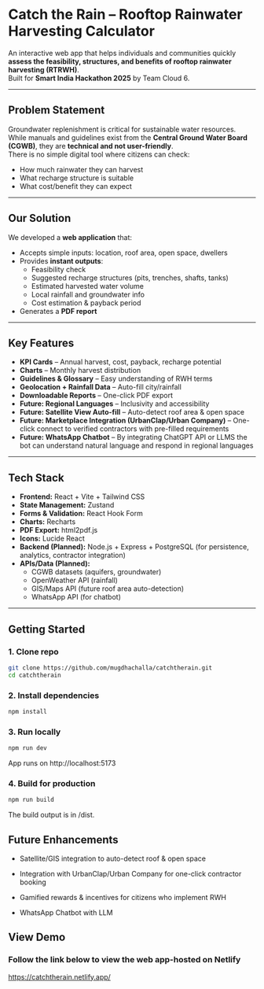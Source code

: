 # Catch the Rain – Rooftop Rainwater Harvesting Calculator

An interactive web app that helps individuals and communities quickly **assess the feasibility, structures, and benefits of rooftop rainwater harvesting (RTRWH)**.  
Built for **Smart India Hackathon 2025** by Team Cloud 6. 

---

##  Problem Statement
Groundwater replenishment is critical for sustainable water resources.  
While manuals and guidelines exist from the **Central Ground Water Board (CGWB)**, they are **technical and not user-friendly**.  
There is no simple digital tool where citizens can check:
- How much rainwater they can harvest  
- What recharge structure is suitable  
- What cost/benefit they can expect  

---

## Our Solution
We developed a **web application** that:
- Accepts simple inputs: location, roof area, open space, dwellers  
- Provides **instant outputs**:
  - Feasibility check  
  - Suggested recharge structures (pits, trenches, shafts, tanks)  
  - Estimated harvested water volume  
  - Local rainfall and groundwater info  
  - Cost estimation & payback period  
- Generates a **PDF report**  

---

## Key Features
-  **KPI Cards** – Annual harvest, cost, payback, recharge potential  
-  **Charts** – Monthly harvest distribution  
-  **Guidelines & Glossary** – Easy understanding of RWH terms  
-  **Geolocation + Rainfall Data** – Auto-fill city/rainfall  
-  **Downloadable Reports** – One-click PDF export  
-  **Future: Regional Languages** – Inclusivity and accessibility  
-  **Future: Satellite View Auto-fill** – Auto-detect roof area & open space  
-  **Future: Marketplace Integration (UrbanClap/Urban Company)** – One-click connect to verified contractors with pre-filled requirements 
-  **Future: WhatsApp Chatbot** – By integrating ChatGPT API or LLMS the bot can understand natural language 
  and respond in regional languages  

---

##  Tech Stack
- **Frontend:** React + Vite + Tailwind CSS  
- **State Management:** Zustand  
- **Forms & Validation:** React Hook Form  
- **Charts:** Recharts  
- **PDF Export:** html2pdf.js 
- **Icons:** Lucide React  
- **Backend (Planned):** Node.js + Express + PostgreSQL (for persistence, analytics, contractor integration)  
- **APIs/Data (Planned):**  
  - CGWB datasets (aquifers, groundwater)  
  - OpenWeather API (rainfall)  
  - GIS/Maps API (future roof area auto-detection)  
  - WhatsApp API (for chatbot)

---

## Getting Started

### 1. Clone repo
```bash
git clone https://github.com/mugdhachalla/catchtherain.git
cd catchtherain
```
### 2. Install dependencies
```bash
npm install
```

### 3. Run locally
```bash
npm run dev
```
App runs on http://localhost:5173

### 4. Build for production
```bash
npm run build
```
The build output is in /dist.

## Future Enhancements

- Satellite/GIS integration to auto-detect roof & open space

- Integration with UrbanClap/Urban Company for one-click contractor booking

- Gamified rewards & incentives for citizens who implement RWH

- WhatsApp Chatbot with LLM 

## View Demo
### Follow the link below to view the web app-hosted on Netlify
https://catchtherain.netlify.app/